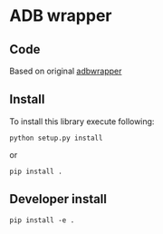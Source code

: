 # ADB wrapper


## Code

Based on original [adbwrapper](https://pypi.python.org/pypi/adbwrapper/0.0.5) 

## Install

To install this library execute following:

```python setup.py install```

or 
```
pip install .
```


## Developer install


```
pip install -e .
```
